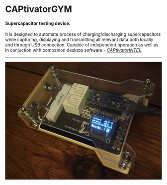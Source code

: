 # CAPtivatorGYM

<h4>Supercapacitor testing device.</h4> 

It is designed to automate process of charging/discharging supercapacitors while capturing, displaying and transmitting all relevant data both locally and through USB connection. Capable of independent operation as well as in conjuction with companion desktop software - <a href="https://github.com/Nikolichnik/CAPtivatorINTEL"><em>CAPtivatorINTEL</em></a>.

<hr>

<p align="center">
  <a href=""><img src="https://raw.githubusercontent.com/Nikolichnik/CAPtivatorGYM/master/CAPtivatorGYM.jpg"></a>
</p>
